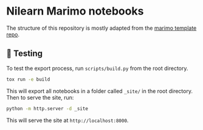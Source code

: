 # Nilearn Marimo notebooks

The structure of this repository is mostly adapted from
the [marimo template repo](https://github.com/marimo-team/marimo-gh-pages-template).

## 🧪 Testing

To test the export process, run `scripts/build.py` from the root directory.

```bash
tox run -e build
```

This will export all notebooks in a folder called `_site/` in the root directory.
Then to serve the site, run:

```bash
python -m http.server -d _site
```

This will serve the site at `http://localhost:8000`.

